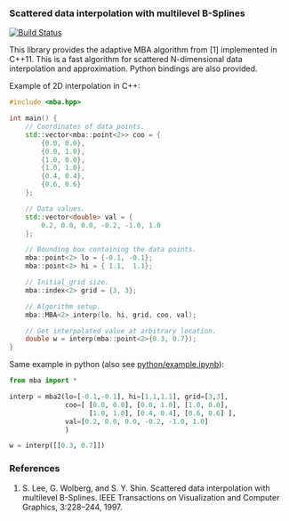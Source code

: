 ### Scattered data interpolation with multilevel B-Splines

[![Build Status](https://travis-ci.org/ddemidov/mba.svg?branch=master)](https://travis-ci.org/ddemidov/mba)

This library provides the adaptive MBA algorithm from [1] implemented in C++11.
This is a fast algorithm for scattered N-dimensional data interpolation and
approximation. Python bindings are also provided.

Example of 2D interpolation in C++:
```cpp
#include <mba.hpp>

int main() {
    // Coordinates of data points.
    std::vector<mba::point<2>> coo = {
        {0.0, 0.0},
        {0.0, 1.0},
        {1.0, 0.0},
        {1.0, 1.0},
        {0.4, 0.4},
        {0.6, 0.6}
    };

    // Data values.
    std::vector<double> val = {
        0.2, 0.0, 0.0, -0.2, -1.0, 1.0
    };

    // Bounding box containing the data points.
    mba::point<2> lo = {-0.1, -0.1};
    mba::point<2> hi = { 1.1,  1.1};

    // Initial grid size.
    mba::index<2> grid = {3, 3};

    // Algorithm setup.
    mba::MBA<2> interp(lo, hi, grid, coo, val);

    // Get interpolated value at arbitrary location.
    double w = interp(mba::point<2>{0.3, 0.7});
}
```

Same example in python (also see
[python/example.ipynb](http://nbviewer.ipython.org/github/ddemidov/mba/blob/master/python/example.ipynb)):
```.py
from mba import *

interp = mba2(lo=[-0.1,-0.1], hi=[1.1,1.1], grid=[3,3],
              coo=[ [0.0, 0.0], [0.0, 1.0], [1.0, 0.0],
                    [1.0, 1.0], [0.4, 0.4], [0.6, 0.6] ],
              val=[0.2, 0.0, 0.0, -0.2, -1.0, 1.0]
              )

w = interp([[0.3, 0.7]])
```

### References

1. S. Lee, G. Wolberg, and S. Y. Shin. Scattered data interpolation with
   multilevel B-Splines. IEEE Transactions on Visualization and
   Computer Graphics, 3:228–244, 1997.

